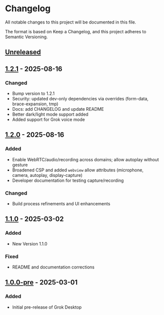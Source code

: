 # Changelog

All notable changes to this project will be documented in this file.

The format is based on Keep a Changelog, and this project adheres to Semantic Versioning.

## [Unreleased]

## [1.2.1] - 2025-08-16

### Changed
- Bump version to 1.2.1
- Security: updated dev-only dependencies via overrides (form-data, brace-expansion, tmp)
- Docs: add CHANGELOG and update README
- Better dark/light mode support added
- Added support for Grok voice mode

## [1.2.0] - 2025-08-16

### Added
- Enable WebRTC/audio/recording across domains; allow autoplay without gesture
- Broadened CSP and added `webview` allow attributes (microphone, camera, autoplay, display-capture)
- Developer documentation for testing capture/recording

### Changed
- Build process refinements and UI enhancements

## [1.1.0] - 2025-03-02

### Added
- New Version 1.1.0

### Fixed
- README and documentation corrections

## [1.0.0-pre] - 2025-03-01

### Added
- Initial pre-release of Grok Desktop

[Unreleased]: https://github.com/AnRkey/Grok-Desktop/compare/v1.2.1...HEAD
[1.2.1]: https://github.com/AnRkey/Grok-Desktop/releases/tag/v1.2.1
[1.2.0]: https://github.com/AnRkey/Grok-Desktop/releases/tag/v1.2.0
[1.1.0]: https://github.com/AnRkey/Grok-Desktop/releases/tag/v1.1.0
[1.0.0-pre]: https://github.com/AnRkey/Grok-Desktop/releases/tag/v1.0.0-pre



